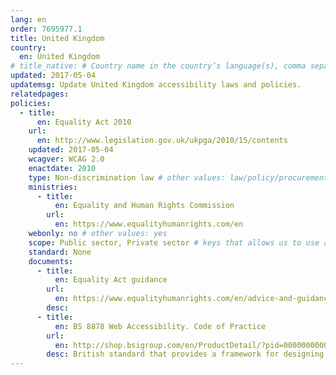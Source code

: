 ```yaml
---
lang: en
order: 7695977.1
title: United Kingdom
country:
  en: United Kingdom
# title_native: # Country name in the country’s language(s), comma separated. For United Kingdom: Schweiz, Suisse, Svizzera, Svizra
updated: 2017-05-04
updatemsg: Update United Kingdom accessibility laws and policies.
relatedpages:
policies:
  - title:
      en: Equality Act 2010
    url:
      en: http://www.legislation.gov.uk/ukpga/2010/15/contents
    updated: 2017-05-04
    wcagver: WCAG 2.0
    enactdate: 2010
    type: Non-discrimination law # other values: law/policy/procurement
    ministries:
      - title:
          en: Equality and Human Rights Commission
        url:
          en: https://www.equalityhumanrights.com/en
    webonly: no # other values: yes
    scope: Public sector, Private sector # keys that allows us to use any combination
    standard: None
    documents:
      - title:
          en: Equality Act guidance
        url:
          en: https://www.equalityhumanrights.com/en/advice-and-guidance/equality-act-guidance
        desc:
      - title:
          en: BS 8878 Web Accessibility. Code of Practice
        url:
          en: http://shop.bsigroup.com/en/ProductDetail/?pid=000000000030180388&rdt=wmt
        desc: British standard that provides a framework for designing or procuring accessible web products. Does not contain technical requirements.
---
```

